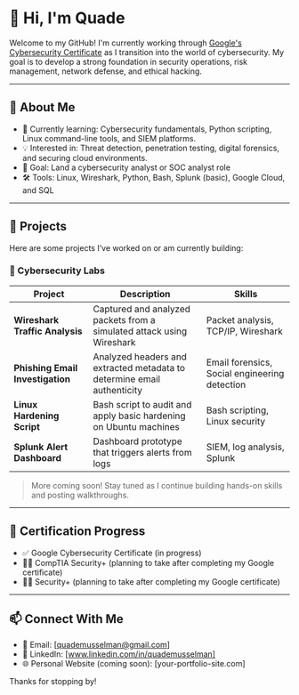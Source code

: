 # 👋 Hi, I'm Quade

Welcome to my GitHub! I'm currently working through [Google's Cybersecurity Certificate](https://grow.google/certificates/cybersecurity/) as I transition into the world of cybersecurity. My goal is to develop a strong foundation in security operations, risk management, network defense, and ethical hacking.

---

## 🔐 About Me

- 🌱 Currently learning: Cybersecurity fundamentals, Python scripting, Linux command-line tools, and SIEM platforms.
- 💡 Interested in: Threat detection, penetration testing, digital forensics, and securing cloud environments.
- 🎯 Goal: Land a cybersecurity analyst or SOC analyst role 
- 🛠️ Tools: Linux, Wireshark, Python, Bash, Splunk (basic), Google Cloud, and SQL
  
---

## 📂 Projects

Here are some projects I’ve worked on or am currently building:







### 🧪 Cybersecurity Labs

| Project | Description | Skills |
|--------|-------------|--------|
| **Wireshark Traffic Analysis** | Captured and analyzed packets from a simulated attack using Wireshark | Packet analysis, TCP/IP, Wireshark |
| **Phishing Email Investigation** | Analyzed headers and extracted metadata to determine email authenticity | Email forensics, Social engineering detection |
| **Linux Hardening Script** | Bash script to audit and apply basic hardening on Ubuntu machines | Bash scripting, Linux security |
| **Splunk Alert Dashboard** | Dashboard prototype that triggers alerts from logs | SIEM, log analysis, Splunk |

> More coming soon! Stay tuned as I continue building hands-on skills and posting walkthroughs.

---

## 📘 Certification Progress

- ✅ Google Cybersecurity Certificate (in progress)
- 🕵️‍♂️ CompTIA Security+ (planning to take after completing my Google certificate)
- 🕵️‍♂️ Security+ (planning to take after completing my Google certificate)
---

## 📫 Connect With Me

- 📧 Email: [quademusselman@gmail.com] 
- 💼 LinkedIn: [www.linkedin.com/in/quademusselman]
- 🌐 Personal Website (coming soon): [your-portfolio-site.com]

Thanks for stopping by!

